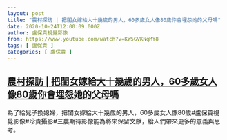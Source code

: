 ```yaml
---
layout: post
title: "農村探訪 | 把閨女嫁給大十幾歲的男人，60多歲女人像80歲你會埋怨她的父母嗎"
date: 2020-10-24T12:00:09.000Z
author: 盧保貴視覺影像
from: https://www.youtube.com/watch?v=KW5GVKNqMY8
tags: [ 盧保貴 ]
categories: [ 盧保貴 ]
---
```

<!--1603540809000-->
[農村探訪 | 把閨女嫁給大十幾歲的男人，60多歲女人像80歲你會埋怨她的父母嗎](https://www.youtube.com/watch?v=KW5GVKNqMY8)
------

<div>
為了給兒子換媳婦，把閨女嫁給大十幾歲的男人，60多歲女人像80歲#盧保貴視覺影像#珍貴攝影#三農期待影像能為將來保留文獻，給人們帶來更多的意義與思考。
</div>
